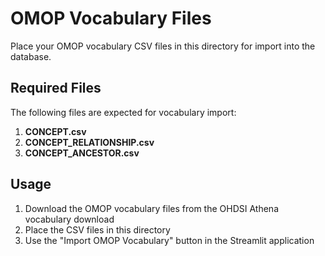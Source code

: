# OMOP Vocabulary Files

Place your OMOP vocabulary CSV files in this directory for import into the database.

## Required Files

The following files are expected for vocabulary import:

1. **CONCEPT.csv**
2. **CONCEPT_RELATIONSHIP.csv**
3. **CONCEPT_ANCESTOR.csv**

## Usage

1. Download the OMOP vocabulary files from the OHDSI Athena vocabulary download
2. Place the CSV files in this directory
3. Use the "Import OMOP Vocabulary" button in the Streamlit application
